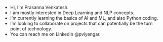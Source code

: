 - Hi, I’m Prasanna Venkatesh.
- I am mostly interested in Deep Learning and NLP concepts.
- I’m currently learning the basics of AI and ML, and also Python coding.
- I’m looking to collaborate on projects that can potentially be the turn point of technology.
- You can reach me on Linkedin @pviyengar.

<!---
PvIyengar/PvIyengar is a ✨ special ✨ repository because its `README.md` (this file) appears on your GitHub profile.
You can click the Preview link to take a look at your changes.
--->
